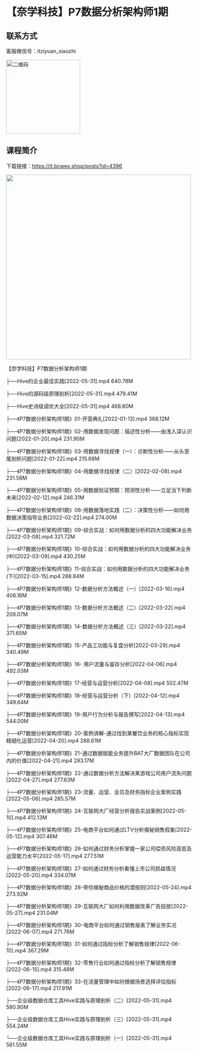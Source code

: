 # 【奈学科技】P7数据分析架构师1期

## 联系方式

客服微信号：itziyuan_xiaozhi

<img src="https://ziyuanyun.oss-cn-guangzhou.aliyuncs.com/common/20240614073449/666b82192834a.jpg" width="200" height="200" alt="二维码">

## 课程简介

下载链接：https://it.bcwex.shop/posts?id=4396

<img src="https://ziyuanyun.oss-cn-guangzhou.aliyuncs.com/yun/20240901073313/66d3a83966dc6.jpg" width="500" alt="">

  

 【奈学科技】P7数据分析架构师1期

 ├──Hive的企业最佳实践[2022-05-31].mp4 640.78M

 ├──Hive的源码级原理剖析[2022-05-31].mp4 479.41M

 ├──Hive史诗级调优大全[2022-05-31].mp4 468.80M

 ├──《P7数据分析架构师1期》01-开营典礼[2022-01-13].mp4 368.12M

 ├──《P7数据分析架构师1期》02-用数据发现问题：描述性分析——由浅入深认识问题[2022-01-20].mp4 231.90M

 ├──《P7数据分析架构师1期》03-用数据寻找规律（一）：诊断性分析——从头至尾剖析问题[2022-01-22].mp4 215.68M

 ├──《P7数据分析架构师1期》04-用数据寻找规律（二）[2022-02-08].mp4 231.58M

 ├──《P7数据分析架构师1期》05-用数据验证预期：预测性分析——立足当下判断未来[2022-02-12].mp4 246.31M

 ├──《P7数据分析架构师1期》08-用数据落地实践（二）：决策性分析——如何用数据决策指导业务[2022-02-22].mp4 274.00M

 ├──《P7数据分析架构师1期》09-综合实战：如何用数据分析的四大功能解决业务[2022-03-08].mp4 321.72M

 ├──《P7数据分析架构师1期》10-综合实战：如何用数据分析的四大功能解决业务(中)[2022-03-09].mp4 430.25M

 ├──《P7数据分析架构师1期》11-综合实战：如何用数据分析的四大功能解决业务(下)[2022-03-15].mp4 288.84M

 ├──《P7数据分析架构师1期》12-数据分析方法概述（一）[2022-03-16].mp4 406.16M

 ├──《P7数据分析架构师1期》13-数据分析方法概述（二）[2022-03-22].mp4 209.07M

 ├──《P7数据分析架构师1期》14-数据分析方法概述（三）[2022-03-22].mp4 371.65M

 ├──《P7数据分析架构师1期》15-产品工功能与复盘分析[2022-03-29].mp4 340.49M

 ├──《P7数据分析架构师1期》16- 用户流量与留存分析[2022-04-06].mp4 492.03M

 ├──《P7数据分析架构师1期》17-经营与运营分析[2022-04-08].mp4 502.47M

 ├──《P7数据分析架构师1期》18-经营与运营分析（下）[2022-04-12].mp4 349.64M

 ├──《P7数据分析架构师1期》19-用户行为分析与报告撰写[2022-04-13].mp4 544.00M

 ├──《P7数据分析架构师1期》20-案例讲解-通过找到某餐饮业务的核心指标实现精细化运营[2022-04-20].mp4 288.61M

 ├──《P7数据分析架构师1期》21-通过数据赋能业务提升BAT大厂数据团队在公司内的价值[2022-04-21].mp4 293.17M

 ├──《P7数据分析架构师1期》22-通过数据分析方法解决某游戏公司用户流失问题[2022-04-27].mp4 277.63M

 ├──《P7数据分析架构师1期》23-流量、运营、会员及财务指标企业案例实践[2022-05-06].mp4 285.57M

 ├──《P7数据分析架构师1期》24-互联网大厂经营分析报告实战案例[2022-05-10].mp4 412.13M

 ├──《P7数据分析架构师1期》25-电商平台如何通过LTV分析揭秘销售假象[2022-05-12].mp4 307.46M

 ├──《P7数据分析架构师1期》26-如何通过财务分析掌握一家公司偿债风险高低及运营能力水平[2022-05-17].mp4 277.51M

 ├──《P7数据分析架构师1期》27-如何通过财务分析看懂上市公司损益情况[2022-05-20].mp4 334.07M

 ├──《P7数据分析架构师1期》28-带你揭秘商品价格的潜规则[2022-05-24].mp4 273.92M

 ├──《P7数据分析架构师1期》29-互联网大厂如何利用数据改革广告投放[2022-05-27].mp4 231.04M

 ├──《P7数据分析架构师1期》30-电商平台如何通过销售报表了解业务实况[2022-06-07].mp4 271.76M

 ├──《P7数据分析架构师1期》31-如何通过指标分析了解销售规律[2022-06-10].mp4 367.29M

 ├──《P7数据分析架构师1期》32-零售行业如何通过指标分析了解销售规律[2022-06-15].mp4 315.48M

 ├──《P7数据分析架构师1期》33-在流量管理中如何根据场景选择评估指标[2022-06-17].mp4 217.91M

 ├──企业级数据仓库工具Hive实践与原理剖析（二）[2022-05-31].mp4 580.90M

 ├──企业级数据仓库工具Hive实践与原理剖析（三）[2022-05-31].mp4 554.24M

 └──企业级数据仓库工具Hive实践与原理剖析（一）[2022-05-31].mp4 561.55M

  